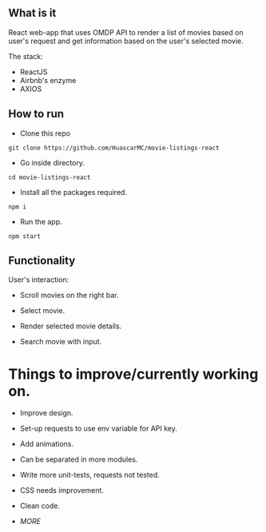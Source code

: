 ## What is it

React web-app that uses OMDP API to render a list of movies based on user's request and get information based on the user's selected movie.

The stack:

- ReactJS
- Airbnb's enzyme
- AXIOS

## How to run

- Clone this repo
```
git clone https://github.com/HuascarMC/movie-listings-react
```
- Go inside directory.
```
cd movie-listings-react
```
- Install all the packages required.
```
npm i
```
- Run the app.
```
npm start
```

## Functionality

User's interaction:

- Scroll movies on the right bar.

- Select movie.

- Render selected movie details.

- Search movie with input.

# Things to improve/currently working on.

- Improve design.

- Set-up requests to use env variable for API key.

- Add animations.

- Can be separated in more modules.

- Write more unit-tests, requests not tested.

- CSS needs improvement.

- Clean code.

- *MORE*
